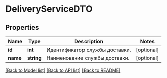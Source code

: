 # DeliveryServiceDTO

## Properties
Name | Type | Description | Notes
------------ | ------------- | ------------- | -------------
**id** | **int** | Идентификатор службы доставки. | [optional] 
**name** | **string** | Наименование службы доставки. | [optional] 

[[Back to Model list]](../README.md#documentation-for-models) [[Back to API list]](../README.md#documentation-for-api-endpoints) [[Back to README]](../README.md)


